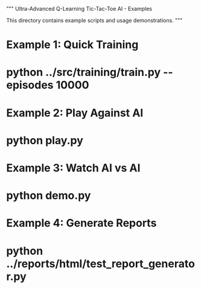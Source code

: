 """
Ultra-Advanced Q-Learning Tic-Tac-Toe AI - Examples

This directory contains example scripts and usage demonstrations.
"""

# Example 1: Quick Training
# python ../src/training/train.py --episodes 10000

# Example 2: Play Against AI
# python play.py

# Example 3: Watch AI vs AI
# python demo.py

# Example 4: Generate Reports
# python ../reports/html/test_report_generator.py
